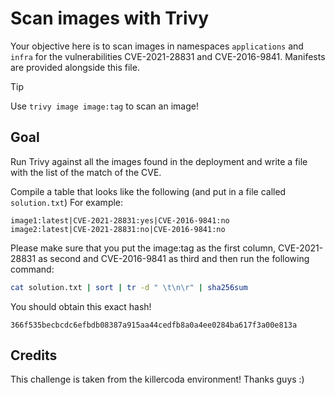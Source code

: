 # Scan images with Trivy
Your objective here is to scan images in namespaces `applications` and `infra` for the vulnerabilities CVE-2021-28831 and CVE-2016-9841.
Manifests are provided alongside this file.

> [!TIP]
> Use `trivy image image:tag` to scan an image!

## Goal
Run Trivy against all the images found in the deployment and write a file with the list of the match of the CVE.

Compile a table that looks like the following (and put in a file called `solution.txt`)
For example:
```plaintext
image1:latest|CVE-2021-28831:yes|CVE-2016-9841:no
image2:latest|CVE-2021-28831:no|CVE-2016-9841:no
```

Please make sure that you put the image:tag as the first column, CVE-2021-28831 as second and CVE-2016-9841 as third and then run the following command:
```bash
cat solution.txt | sort | tr -d " \t\n\r" | sha256sum
```

You should obtain this exact hash!
```plaintext
366f535becbcdc6efbdb08387a915aa44cedfb8a0a4ee0284ba617f3a00e813a
```

## Credits
This challenge is taken from the killercoda environment! Thanks guys :)
